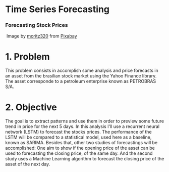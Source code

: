 # Time Series Forecasting

### Forecasting Stock Prices

![]()
Image by <a href="https://pixabay.com/users/moritz320-1260270/?utm_source=link-attribution&amp;utm_medium=referral&amp;utm_campaign=image&amp;utm_content=3346988">moritz320</a> from <a href="https://pixabay.com/?utm_source=link-attribution&amp;utm_medium=referral&amp;utm_campaign=image&amp;utm_content=3346988">Pixabay</a>


# 1. Problem

This problem consists in accomplish some analysis and price forecasts in an asset from the brasilian stock market using the Yahoo Finance library. The asset corresponde to a petroleum enterprise known as PETROBRAS S/A.

# 2. Objective

The goal is to extract patterns and use them in order to preview some future trend in price for the next 5 days. In this analysis I'll use a recurrent neural network (LSTM) to forecast the stocks prices. The performance of the LSTM will be compared to a statistical model, used here as a baseline, known as SARIMA. Besides that, other two studies of forecastings will be accomplished: One aim to show if the opening price of the asset can be used to forecasting the closing price, of the same day. And the second study uses a Machine Learning algorithm to forecast the closing price of the asset of the next day.